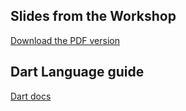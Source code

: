 ## Slides from the Workshop

[Download the PDF version](/intro-flutter/slides.pdf)

## Dart Language guide

[Dart docs](https://dart.dev/samples)